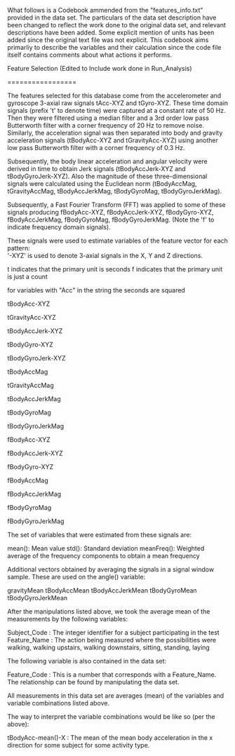 What follows is a Codebook ammended from the "features_info.txt" provided in the data set.  The particulars of the data set description have been changed to reflect the work done to the original data set, and relevant descriptions have been added.  Some explicit mention of units has been added since the original text file was not explicit.  This codebook aims primarliy to describe the variables and their calculation since the code file itself contains comments about what actions it performs.

Feature Selection (Edited to Include work done in Run_Analysis)

=================

The features selected for this database come from the accelerometer and gyroscope 3-axial raw signals tAcc-XYZ and tGyro-XYZ. These time domain signals (prefix 't' to denote time) were captured at a constant rate of 50 Hz. Then they were filtered using a median filter and a 3rd order low pass Butterworth filter with a corner frequency of 20 Hz to remove noise. Similarly, the acceleration signal was then separated into body and gravity acceleration signals (tBodyAcc-XYZ and tGravityAcc-XYZ) using another low pass Butterworth filter with a corner frequency of 0.3 Hz. 

Subsequently, the body linear acceleration and angular velocity were derived in time to obtain Jerk signals (tBodyAccJerk-XYZ and tBodyGyroJerk-XYZ). Also the magnitude of these three-dimensional signals were calculated using the Euclidean norm (tBodyAccMag, tGravityAccMag, tBodyAccJerkMag, tBodyGyroMag, tBodyGyroJerkMag). 

Subsequently, a Fast Fourier Transform (FFT) was applied to some of these signals producing fBodyAcc-XYZ, fBodyAccJerk-XYZ, fBodyGyro-XYZ, fBodyAccJerkMag, fBodyGyroMag, fBodyGyroJerkMag. (Note the 'f' to indicate frequency domain signals). 

These signals were used to estimate variables of the feature vector for each pattern:  
'-XYZ' is used to denote 3-axial signals in the X, Y and Z directions.

t indicates that the primary unit is seconds
f indicates that the primary unit is just a count

for variables with "Acc" in the string the seconds are squared

tBodyAcc-XYZ

tGravityAcc-XYZ

tBodyAccJerk-XYZ

tBodyGyro-XYZ

tBodyGyroJerk-XYZ

tBodyAccMag

tGravityAccMag

tBodyAccJerkMag

tBodyGyroMag

tBodyGyroJerkMag

fBodyAcc-XYZ

fBodyAccJerk-XYZ

fBodyGyro-XYZ

fBodyAccMag

fBodyAccJerkMag

fBodyGyroMag

fBodyGyroJerkMag

The set of variables that were estimated from these signals are: 

mean(): Mean value
std(): Standard deviation
meanFreq(): Weighted average of the frequency components to obtain a mean frequency


Additional vectors obtained by averaging the signals in a signal window sample. These are used on the angle() variable:

gravityMean
tBodyAccMean
tBodyAccJerkMean
tBodyGyroMean
tBodyGyroJerkMean

After the manipulations listed above, we took the average mean of the measurements by the following variables:

Subject_Code :  The integer identifier for a subject participating in the test
Feature_Name : The action being measured where the possibilities were walking, walking upstairs, walking downstairs, sitting, standing, laying

The following variable is also contained in the data set:

Feature_Code : This is a number that corresponds with a Feature_Name.  The relationship can be found by manipulating the data set.

All measurements in this data set are averages (mean) of the variables and variable combinations listed above.

The way to interpret the variable combinations would be like so (per the above):

tBodyAcc-mean()-X :  The mean of the mean body acceleration in the x direction for some subject for some activity type.
